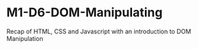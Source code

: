 # M1-D6-DOM-Manipulating
 Recap of HTML, CSS and Javascript with an introduction to DOM Manipulation
